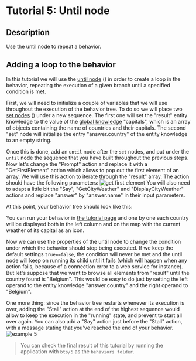 # Tutorial 5: Until node #

## Description ##

Use the until node to repeat a behavior.

## Adding a loop to the behavior ##

In this tutorial we will use the [until node](http://doc.craft.ai/behaviors/until/index.html) (<span class='craft-node-until'></span>) in order to create a loop in the behavior, repeating the execution of a given branch until a specified condition is met.

First, we will need to initialize a couple of variables that we will use throughout the execution of the behavior tree. To do so we will place two [set nodes](http://doc.craft.ai/behaviors/set/index.html) (<span class='craft-node-set'></span>) under a new sequence. The first one will set the "result" entity knowledge to the value of the [global knowledge](http://doc.craft.ai/knowledge/index.html#global-knowledge) "capitals", which is an array of objects containing the name of countries and their capitals. The second "set" node will initialize the entry "answer.country" of the entity knowledge to an empty string.

Once this is done, add an `until` node after the `set` nodes, and put under the `until` node the sequence that you have built throughout the previous steps.
Now let's change the "Prompt" action and replace it with a "GetFirstElement" action which allows to pop out the first element of an array. We will use this action to iterate through the "result" array. The action should have the following parameters:
![get first element](https://raw.githubusercontent.com/craft-ai/tutorials/master/doc/5/GetFirstElementProperties.png)
You will also need to adapt a little bit the "Say", "GetCityWeather" and "DisplayCityWeather" actions and replace "answer" by "answer.name" in their input parameters.

At this point, your behavior tree should look like this:


You can run your behavior in [the tutorial page](http://www.craft.ai/tutorials/) and one by one each country will be displayed both in the left column and on the map with the current weather of its capital as an icon.

Now we can use the properties of the until node to change the condition under which the behavior should stop being executed. If we keep the default settings `true==false`, the condition will never be met and the until node will keep on running its child until it fails (which will happen when any action fails, because of a connection error to a web service for instance). But let's suppose that we want to browse all elements from "result" until the country found is "Belgium". This would be easy to do just by setting the left operand to the entity knowledge "answer.country" and the right operand to "Belgium".

One more thing: since the behavior tree restarts whenever its execution is over, adding the "Stall" action at the end of the highest sequence would allow to keep the execution in the "running" state, and prevent to start all over again. You can also add a "Say" action just before the "Stall" action, with a message stating that you've reached the end of your behavior.
![example 5](https://raw.githubusercontent.com/craft-ai/tutorials/master/doc/5/example5.png)

> You can check the final result of this tutorial by running the application with `bts/5` as the `behaviors folder`.
